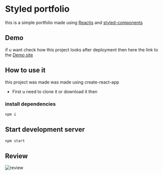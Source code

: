 # Styled portfolio
this is a simple portfolio made using [Reactjs](https://reactjs.org/) and [styled-components](https://styled-components.com/) 

##  Demo 
if u want check how this project looks after deployment then here the link to the [ Demo site](https://abdullhalsakib.netlify.app/)  

## How to use it 
this project was made was made using create-react-app

* First u need to clone it or download it then 
### install dependencies    
```bash
npm i
```
## Start development server
```bash
npm start 
```  

## Review
![review](https://i.imgur.com/xIKgW6T.gif)
